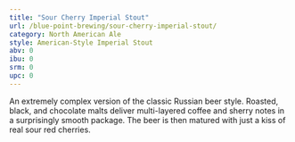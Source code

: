 ```yaml
---
title: "Sour Cherry Imperial Stout"
url: /blue-point-brewing/sour-cherry-imperial-stout/
category: North American Ale
style: American-Style Imperial Stout
abv: 0
ibu: 0
srm: 0
upc: 0
---
```

An extremely complex version of the classic Russian beer style. Roasted, black, and chocolate malts deliver multi-layered coffee and sherry notes in a surprisingly smooth package. The beer is then matured with just a kiss of real sour red cherries.
